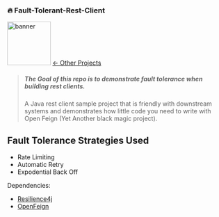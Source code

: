 ### 🔥 Fault-Tolerant-Rest-Client

<img src="https://user-images.githubusercontent.com/15834648/175644089-65fefeb5-2511-43d4-9fa1-1d3cd9ea0966.png" 
 alt="banner" 
 width="100"/>
[<- Other Projects](https://github.com/nphotchkin/My-Projects)

> ##### The Goal of this repo is to demonstrate fault tolerance when building rest clients.
> A Java rest client sample project that is friendly with downstream systems and demonstrates
> how little code you need to write with Open Feign (Yet Another black magic project).

## Fault Tolerance Strategies Used
 - Rate Limiting
 - Automatic Retry 
 - Expodential Back Off

Dependencies:
- [Resilience4j](https://github.com/resilience4j/resilience4j) 
- [OpenFeign](https://spring.io/projects/spring-cloud-openfeign)
